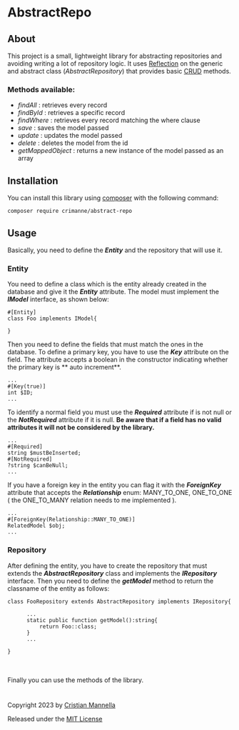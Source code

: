 
# AbstractRepo


## About

This  project is a small, lightweight  library for abstracting repositories  and avoiding writing a lot of repository logic. It uses [Reflection](https://www.php.net/manual/en/book.reflection.php) on the generic and abstract class (*AbstractRepository*) that provides basic [CRUD](https://en.wikipedia.org/wiki/Create,_read,_update_and_delete) methods.

### Methods available:
- *findAll* :   retrieves every record
- *findById* : retrieves a specific record
- *findWhere* : retrieves every record matching the where clause
- *save* : saves the model passed
- *update* : updates the model passed
- *delete* : deletes the model from the id
- *getMappedObject* : returns a new instance of the model passed as an array


## Installation

You can install this library using [composer](https://getcomposer.org/) with the
following command:

```
composer require crimanne/abstract-repo
```


## Usage

Basically, you need to define the ***Entity*** and the repository that will use it.

### Entity
You  need to define a class  which is the entity already created in the database and give it the ***Entity*** attribute. The model must implement the ***IModel*** interface, as shown below:
```
#[Entity]
class Foo implements IModel{

}
```
Then you need to define the fields that must match the ones in the database.
To define a primary key, you have to use the ***Key*** attribute on the field. The attribute accepts a boolean in the constructor indicating whether the primary key is ** auto increment**.
```
...
#[Key(true)]
int $ID;
...
```
To identify a normal field you must use the ***Required*** attribute if is not null or the ***NotRequired*** attribute if it is null. 
**Be aware that if a field has no valid attributes it will not be considered by the library.**
```
...
#[Required]
string $mustBeInserted;
#[NotRequired]
?string $canBeNull;
...
```
If you have a foreign key in the entity you can flag it with the ***ForeignKey*** attribute that accepts the ***Relationship*** enum: MANY_TO_ONE, ONE_TO_ONE ( the ONE_TO_MANY relation needs to me implemented ).
```
...
#[ForeignKey(Relationship::MANY_TO_ONE)]
RelatedModel $obj;
...
```

### Repository
After defining the entity, you have to create the repository that must extends the ***AbstractRepository*** class and implements the ***IRepository*** interface.
Then you need to define the ***getModel*** method to return the classname of the entity as follows:
```
class FooRepository extends AbstractRepository implements IRepository{
      
      ...
      static public function getModel():string{
	      return Foo::class;
      }
	  ...
	  
}
```
\
\
Finally you can use the methods of the library.
#

Copyright 2023 by [Cristian Mannella](http://www.cristianmannella.it)

Released under the [MIT License](LICENSE)
